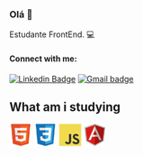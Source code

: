 ### Olá 👋

Estudante FrontEnd. 💻


#### Connect with me:
[![Linkedin Badge](https://img.shields.io/badge/-Linkedin-blue?style=flat-square&logo=Linkedin&logoColor=white&link=https://www.linkedin.com/in/sara-vitoria-238773206/)](https://www.linkedin.com/in/sara-vitoria-238773206/) [![Gmail badge](https://img.shields.io/badge/-Email-red?style=flat-square&logo=Gmail&logoColor=white&link=mailto:saravitoria2403@gmail.com)](mailto:saravitoria2403@gmail.com)



## What am i studying

<img src ="https://raw.githubusercontent.com/devicons/devicon/master/icons/html5/html5-original.svg" alt = "HTML5" width = "40" height = "40" style = "max-width: 100%;"> </img> <img src ="https://raw.githubusercontent.com/devicons/devicon/master/icons/css3/css3-original.svg" alt = "CSS3" width = "40" height = "40" style = "max-width: 100%;"> </img> <img src ="https://raw.githubusercontent.com/devicons/devicon/master/icons/javascript/javascript-original.svg" alt = "JS" width = "40" height = "40" style = "max-width: 100%;"> </img> <img src ="https://raw.githubusercontent.com/devicons/devicon/2809b567852a4648062a2d3e7c1c531367458c0b/icons/angularjs/angularjs-original.svg" alt = "Angular" width = "40" height = "40" style = "max-width: 100%;"> </img>

